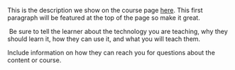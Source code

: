 This is the description we show on the course page [here](https://lab.github.com/fee49fcfeb14f2503ee406468d6e6bc9ea0f691/another-blank-course). This first paragraph will be featured at the top of the page so make it great.
​

​
Be sure to tell the learner about the technology you are teaching, why they should learn it, how they can use it, and what you will teach them.
​


Include information on how they can reach you for questions about the content or course. 